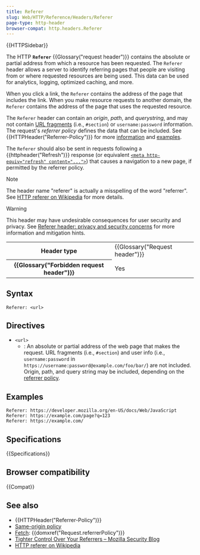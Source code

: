 ```yaml
---
title: Referer
slug: Web/HTTP/Reference/Headers/Referer
page-type: http-header
browser-compat: http.headers.Referer
---
```


{{HTTPSidebar}}

The HTTP **`Referer`** {{Glossary("request header")}} contains the absolute or partial address from which a resource has been requested.
The `Referer` header allows a server to identify referring pages that people are visiting from or where requested resources are being used.
This data can be used for analytics, logging, optimized caching, and more.

When you click a link, the `Referer` contains the address of the page that includes the link.
When you make resource requests to another domain, the `Referer` contains the address of the page that uses the requested resource.

The `Referer` header can contain an _origin_, _path_, and _querystring_, and may not contain [URL fragments](/en-US/docs/Web/URI/Reference/Fragment) (i.e., `#section`) or `username:password` information.
The request's _referrer policy_ defines the data that can be included. See {{HTTPHeader("Referrer-Policy")}} for more [information](/en-US/docs/Web/HTTP/Reference/Headers/Referrer-Policy#directives) and [examples](/en-US/docs/Web/HTTP/Reference/Headers/Referrer-Policy#examples).

The `Referer` should also be sent in requests following a {{httpheader("Refresh")}} response (or equivalent [`<meta http-equiv="refresh" content="...">`](/en-US/docs/Web/HTML/Reference/Element/meta#http-equiv)) that causes a navigation to a new page, if permitted by the referrer policy.

> [!NOTE]
> The header name "referer" is actually a misspelling of the word "referrer".
> See [HTTP referer on Wikipedia](https://en.wikipedia.org/wiki/HTTP_referer) for more details.

> [!WARNING]
> This header may have undesirable consequences for user security and privacy.
> See [Referer header: privacy and security concerns](/en-US/docs/Web/Security/Referer_header:_privacy_and_security_concerns) for more information and mitigation hints.

<table class="properties">
  <tbody>
    <tr>
      <th scope="row">Header type</th>
      <td>{{Glossary("Request header")}}</td>
    </tr>
    <tr>
      <th scope="row">{{Glossary("Forbidden request header")}}</th>
      <td>Yes</td>
    </tr>
  </tbody>
</table>

## Syntax

```http
Referer: <url>
```

## Directives

- `<url>`
  - : An absolute or partial address of the web page that makes the request.
    URL fragments (i.e., `#section`) and user info (i.e., `username:password` in `https://username:password@example.com/foo/bar/`) are not included.
    Origin, path, and query string may be included, depending on the [referrer policy](/en-US/docs/Web/HTTP/Reference/Headers/Referrer-Policy#directives).

## Examples

```http
Referer: https://developer.mozilla.org/en-US/docs/Web/JavaScript
Referer: https://example.com/page?q=123
Referer: https://example.com/
```

## Specifications

{{Specifications}}

## Browser compatibility

{{Compat}}

## See also

- {{HTTPHeader("Referrer-Policy")}}
- [Same-origin policy](/en-US/docs/Web/Security/Same-origin_policy)
- [Fetch](/en-US/docs/Web/API/Fetch_API): {{domxref("Request.referrerPolicy")}}
- [Tighter Control Over Your Referrers – Mozilla Security Blog](https://blog.mozilla.org/security/2015/01/21/meta-referrer/)
- [HTTP referer on Wikipedia](https://en.wikipedia.org/wiki/HTTP_referer)
